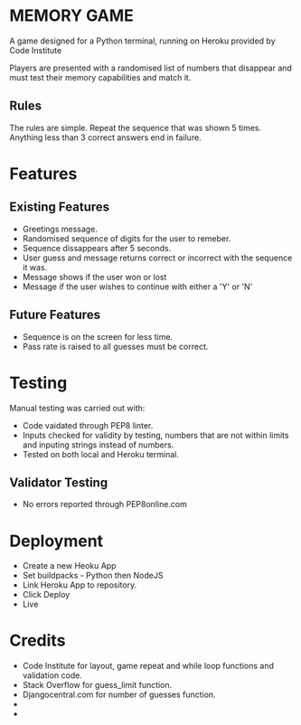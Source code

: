 # MEMORY GAME
A game designed for a Python terminal, running on Heroku provided by Code Institute

Players are presented with a randomised list of numbers that disappear and must test their memory capabilities and match it.


## Rules
The rules are simple. Repeat the sequence that was shown 5 times. Anything less than 3 correct answers end in failure.

# Features
## Existing Features
* Greetings message.
* Randomised sequence of digits for the user to remeber.
* Sequence dissappears after 5 seconds.
* User guess and message returns correct or incorrect with the sequence it was.
* Message shows if the user won or lost
* Message if the user wishes to continue with either a 'Y' or 'N'

## Future Features
 * Sequence is on the screen for less time.
 * Pass rate is raised to all guesses must be correct.

# Testing
Manual testing was carried out with:
* Code vaidated through PEP8 linter.
* Inputs checked for validity by testing, numbers that are not within limits and inputing strings instead of numbers.
* Tested on both local and Heroku terminal.

## Validator Testing
* No errors reported through PEP8online.com

# Deployment
* Create a new Heoku App
* Set buildpacks - Python then NodeJS
* Link Heroku App to repository.
* Click Deploy
* Live 

# Credits
* Code Institute for layout, game repeat and while loop functions and validation code.
* Stack Overflow for guess_limit function.
* Djangocentral.com for number of guesses function.
* 
* 
